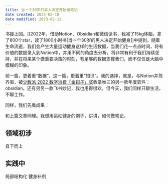 ```yaml
---
title: 当一个30岁的男人决定开始做笔记
date created: 2023-02-10
date modified: 2023-02-12
---
```


书接上回。[[2022年，借助Notion、Obsidian和微信读书，我减了15kg体脂，拿了800个star，读了1800小时书|当一个30岁的男人决定开始健身]]中提到，随着生命流逝，我们会产生大量运动健身这样的生活数据，当我们花一点点时间，将有价值的数据录入到Notion中，并用不同的角度去分析，将非常有利于我们持续坚持，并在将来某个做重要决策的时刻，有足够的数据支撑我们，而不仅仅是大脑中模糊的印象。



前一篇，更着重“数据”，这一篇，更着重“知识”。我的选择，就是，与Notion并驾齐驱，被[少数派 2022 数字消费「金钳子」奖](https://sspai.com/page/awards)收录唯三的另一款年度软件：obsidian。还有另另一款飞书妙记，我也用得很欢。但今天，我们同样只聊生活，不聊工作。



同样，我们先看成果：

和上篇文章同理。我想用运动健身的例子，讲讲，如何做笔记。

## 领域初涉

自下而上

## 实践中

局部结构化
健身补剂
